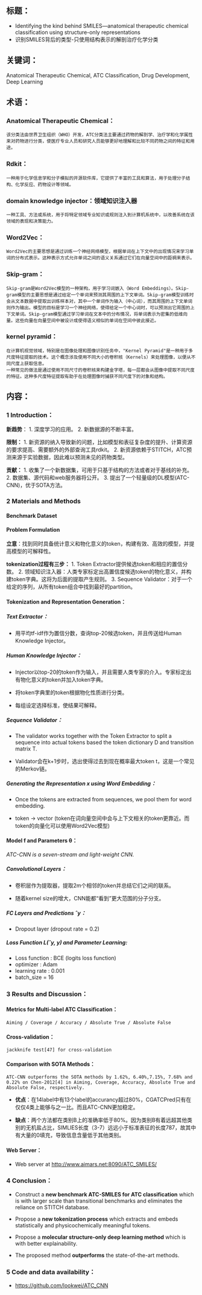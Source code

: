 ## 标题：
- Identifying the kind behind SMILES—anatomical therapeutic chemical classification using structure-only representations
- 识别SMILES背后的类型-只使用结构表示的解剖治疗化学分类

## 关键词：
Anatomical Therapeutic Chemical, ATC Classification, Drug Development, Deep Learning

## 术语：

### Anatomical Therapeutic Chemical：
	该分类法由世界卫生组织（WHO）开发，ATC分类法主要通过药物的解剖学、治疗学和化学属性来对药物进行分类，使医疗专业人员和研究人员能够更好地理解和比较不同药物之间的特征和用途。

### Rdkit：
	一种用于化学信息学和分子模拟的开源软件库，它提供了丰富的工具和算法，用于处理分子结构、化学反应、药物设计等领域。

### domain knowledge injector：领域知识注入器
	一种工具、方法或系统，用于将特定领域专业知识或规则注入到计算机系统中，以改善系统在该领域的表现和决策能力。

### Word2Vec：
	Word2Vec的主要思想是通过训练一个神经网络模型，根据单词在上下文中的出现情况来学习单词的分布式表示。这种表示方式允许单词之间的语义关系通过它们在向量空间中的距禂来表示。


### Skip-gram：
	Skip-gram是Word2Vec模型的一种架构，用于学习词嵌入（Word Embeddings）。Skip-gram模型的主要思想是通过给定一个单词来预测其周围的上下文单词。Skip-gram模型训练时会从文本数据中提取出训练样本对，其中一个单词作为输入（中心词），而其周围的上下文单词则作为输出。模型的目标是学习一个神经网络，使得给定一个中心词时，可以预测出它周围的上下文单词。Skip-gram模型通过学习单词在文本中的分布情况，将单词表示为密集的低维向量。这些向量在向量空间中被设计成使得语义相似的单词在空间中彼此接近。
	
### kernel pyramid：
	在计算机视觉领域，特别是在图像处理和图像识别任务中，"Kernel Pyramid"是一种用于多尺度特征提取的技术。这个概念涉及使用不同大小的卷积核（Kernels）来处理图像，以便从不同尺度上获取信息。
	一种常见的做法是通过使用不同尺寸的卷积核来构建金字塔，每一层都会从图像中提取不同尺度的特征。这种多尺度特征提取有助于在处理图像时捕获不同尺度下的对象和结构。

## 内容：

### 1 Introduction：

**新趋势**：
	1. 深度学习的应用。
	2. 新数据源的不断丰富。

**限制：**
	1. 新资源的纳入导致新的问题，比如模型和表征复杂度的提升、计算资源的要求提高、需要额外的外部查询工具rdkit。
	2. 新资源依赖于STITCH，ATC预测来源于实验数据，因此难以预测未见的药物类型。

**贡献：**
	1. 收集了一个新数据集，可用于只基于结构的方法或者对于基线的补充。
	2. 数据集、源代码和web服务器将公开。
	3. 提出了一个轻量级的DL模型(ATC-CNN)，优于SOTA方法。

### 2 Materials and Methods

#### Benchmark Dataset

#### Problem Formulation

**立意**：找到同时具备统计意义和物化意义的token，构建有效、高效的模型，并提高模型的可解释性。

**tokenization过程有三步：**
	1. Token Extractor提供候选token和相应的置信分数。
	2. 领域知识注入器：人类专家标定出高置信度候选token的物化意义，并构建token字典。这将为后面的提取产生规则。
	3. Sequence Validator：对于一个给定的序列，从所有token组合中找到最好的partition。

#### Tokenization and Representation Generation：

##### Text Extractor：

- 用平均tf-idf作为置信分数，查询top-20候选token，并且传送给Human Knowledge Injector。

##### Human Knowledge Injector：

- Injector以top-20的token作为输入，并且需要人类专家的介入。专家标定出有物化意义的token并加入token字典。

- 将token字典里的token根据物化性质进行分类。
- 每组设定选择标准，使结果可解释。

##### Sequence Validator：

- The validator works together with the Token Extractor to split a sequence into actual tokens based the token dictionary D and transition matrix T.

- Validator会在k+1步时，选出使得过去到现在概率最大token t，这是一个常见的Merkov链。

##### Generating the Representation x using Word Embedding：

- Once the tokens are extracted from sequences, we pool them for word embedding.

- token -> vector  (token在词向量空间中会与上下文相关的token更靠近。而token的向量化可以使用Word2Vec模型)

#### Model f and Parameters θ：

*ATC-CNN is a seven-stream and light-weight CNN.*

##### Convolutional Layers：

- 卷积层作为提取器，提取2m个相邻的token并总结它们之间的联系。

- 随着kernel size的增大，CNN能都“看到”更大范围的分子分支。

##### FC Layers and Predictions ˆy：
	
- Dropout layer (dropout rate = 0.2)

##### Loss Function L(ˆy, y) and Parameter Learning:

- Loss function : BCE (logits loss function)
- optimizer : Adam
- learning rate : 0.001
- batch_size = 16

### 3 Results and Discussion：

#### Metrics for Multi-label ATC Classification：
	Aiming / Coverage / Accuracy / Absolute True / Absolute False

#### Cross-validation：
	jackknife test[47] for cross-validation

#### Comparison with SOTA Methods：
	ATC-CNN outperforms the SOTA methods by 1.62%, 6.40%,7.15%, 7.68% and 0.22% on Chen-2012[4] in Aiming, Coverage, Accuracy, Absolute True and Absolute False, respectively.

- **优点**：在14label中有13个label的accurancy超过80%，CGATCPred只有在仅仅4类上能够与之一比。而且ATC-CNN更加稳定。

- **缺点**：两个方法都在类别B上的准确率低于80%。因为类别B有着远超其他类别的无机盐占比，SIMLIES长度（3-7）远远小于标准表征的长度787，故其中有大量的0填充，导致信息含量低于其他类别。

#### Web Server：

- Web server at http://www.aimars.net:8090/ATC_SMILES/

### 4 Conclusion：

- Construct a **new benchmark ATC-SMILES for ATC classification** which is with larger scale than transitional benchmarks and eliminates the reliance on STITCH database.

- Propose a **new tokenization process** which extracts and embeds statistically and physicochemically meaningful tokens.

- Propose a **molecular structure-only deep learning method** which is with better explainability.

- The proposed method **outperforms** the state-of-the-art methods.

### 5 Code and data availability：

 - https://github.com/lookwei/ATC_CNN